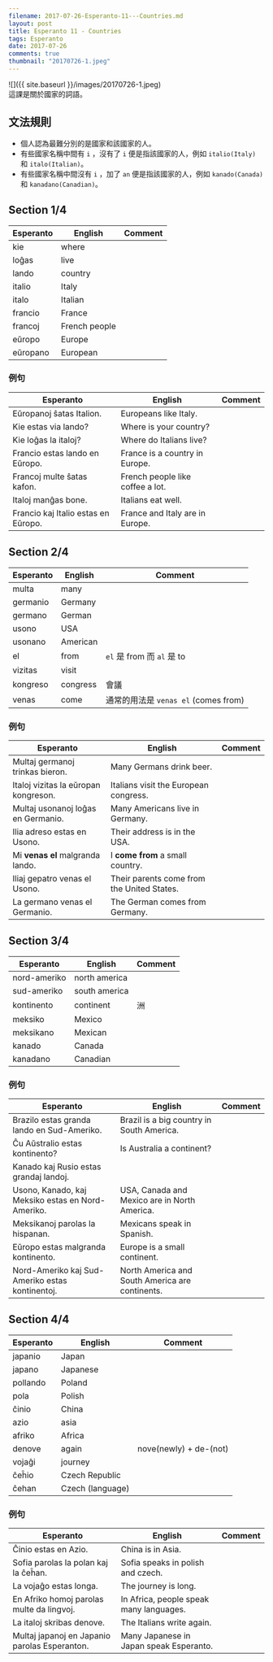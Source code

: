 ```yaml
---
filename: 2017-07-26-Esperanto-11---Countries.md
layout: post
title: Esperanto 11 - Countries
tags: Esperanto
date: 2017-07-26
comments: true
thumbnail: "20170726-1.jpeg"
---
```


![]({{ site.baseurl }}/images/20170726-1.jpeg)  
這課是關於國家的詞語。

## 文法規則
* 個人認為最難分別的是國家和該國家的人。
* 有些國家名稱中間有 `i` ，沒有了 `i` 便是指該國家的人，例如 `italio(Italy)` 和 `italo(Italian)`。
* 有些國家名稱中間沒有 `i` ，加了 `an` 便是指該國家的人，例如 `kanado(Canada)` 和 `kanadano(Canadian)`。

## Section 1/4

|Esperanto|English|Comment|
|---|---|---|
|kie|where||
|loĝas|live||
|lando|country||
|italio|Italy||
|italo|Italian||
|francio|France||
|francoj|French people||
|eŭropo|Europe||
|eŭropano|European||

### 例句

|Esperanto|English|Comment|
|---|---|---|
|Eŭropanoj ŝatas Italion.|Europeans like Italy.||
|Kie estas via lando?|Where is your country?||
|Kie loĝas la italoj?|Where do Italians live?||
|Francio estas lando en Eŭropo.|France is a country in Europe.||
|Francoj multe ŝatas kafon.|French people like coffee a lot.||
|Italoj manĝas bone.|Italians eat well.||
|Francio kaj Italio estas en Eŭropo.|France and Italy are in Europe.||

## Section 2/4

|Esperanto|English|Comment|
|---|---|---|
|multa|many||
|germanio|Germany||
|germano|German||
|usono|USA||
|usonano|American||
|el|from|`el` 是 from 而 `al` 是 to|
|vizitas|visit||
|kongreso|congress|會議|
|venas|come|通常的用法是 `venas el` (comes from)|

### 例句

|Esperanto|English|Comment|
|---|---|---|
|Multaj germanoj trinkas bieron.|Many Germans drink beer.||
|Italoj vizitas la eŭropan kongreson.|Italians visit the European congress.||
|Multaj usonanoj loĝas en Germanio.|Many Americans live in Germany.||
|Ilia adreso estas en Usono.|Their address is in the USA.||
|Mi **venas el** malgranda lando.|I **come from** a small country.||
|Iliaj gepatro venas el Usono.|Their parents come from the United States.||
|La germano venas el Germanio.|The German comes from Germany.||

## Section 3/4

|Esperanto|English|Comment|
|---|---|---|
|nord-ameriko|north america||
|sud-ameriko|south america||
|kontinento|continent|洲|
|meksiko|Mexico||
|meksikano|Mexican||
|kanado|Canada||
|kanadano|Canadian||

### 例句

|Esperanto|English|Comment|
|---|---|---|
|Brazilo estas granda lando en Sud-Ameriko.|Brazil is a big country in South America.||
|Ĉu Aŭstralio estas kontinento?|Is Australia a continent?||
|Kanado kaj Rusio estas grandaj landoj.||
|Usono, Kanado, kaj Meksiko estas en Nord-Ameriko.|USA, Canada and Mexico are in North America.||
|Meksikanoj parolas la hispanan.|Mexicans speak in Spanish.||
|Eŭropo estas malgranda kontinento.|Europe is a small continent.||
|Nord-Ameriko kaj Sud-Ameriko estas kontinentoj.|North America and South America are continents.||

## Section 4/4

|Esperanto|English|Comment|
|---|---|---|
|japanio|Japan||
|japano|Japanese||
|pollando|Poland||
|pola|Polish|
|ĉinio|China||
|azio|asia||
|afriko|Africa||
|denove|again|nove(newly) + de-(not)|
|vojaĝi|journey||
|ĉeĥio|Czech Republic||
|ĉehan|Czech (language)||

### 例句

|Esperanto|English|Comment|
|---|---|---|
|Ĉinio estas en Azio.|China is in Asia.|
|Sofia parolas la polan kaj la ĉeĥan.|Sofia speaks in polish and czech.||
|La vojaĝo estas longa.|The journey is long.||
|En Afriko homoj parolas multe da lingvoj.|In Africa, people speak many languages.||
|La italoj skribas denove.|The Italians write again.||
|Multaj japanoj en Japanio parolas Esperanton.|Many Japanese in Japan speak Esperanto.||
